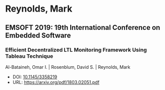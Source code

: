 # Reynolds, Mark

## EMSOFT 2019: 19th International Conference on Embedded Software

### Efficient Decentralized LTL Monitoring Framework Using Tableau Technique
Al-Bataineh, Omar I. | Rosenblum, David S. | Reynolds, Mark
* DOI: [10.1145/3358219](https://doi.org/10.1145/3358219)
* URL: <https://arxiv.org/pdf/1803.02051.pdf>

